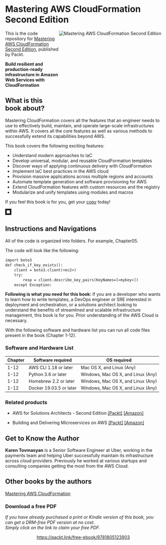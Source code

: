 # Mastering AWS CloudFormation Second Edition

<a href="https://www.packtpub.com/product/mastering-aws-cloudformation-second-edition/9781805123903?utm_source=github&utm_medium=repository&utm_campaign="><img src="https://content.packt.com/B20999/cover_image_small.jpg" alt="Mastering AWS CloudFormation Second Edition" height="256px" align="right"></a>

This is the code repository for [Mastering AWS CloudFormation Second Edition](https://www.packtpub.com/product/mastering-aws-cloudformation-second-edition/9781805123903?utm_source=github&utm_medium=repository&utm_campaign=), published by Packt.

**Build resilient and production-ready infrastructure in Amazon Web Services with CloudFormation**

## What is this book about?
Mastering CloudFormation covers all the features that an engineer needs to use to effectively build, maintain, and operate large-scale infrastructures within AWS. It covers all the core features as well as various methods to successfully extend its capabilities beyond AWS.

This book covers the following exciting features:
* Understand modern approaches to IaC
* Develop universal, modular, and reusable CloudFormation templates
* Discover ways of applying continuous delivery with CloudFormation
* Implement IaC best practices in the AWS cloud
* Provision massive applications across multiple regions and accounts
* Automate template generation and software provisioning for AWS
* Extend CloudFormation features with custom resources and the registry
* Modularize and unify templates using modules and macros

If you feel this book is for you, get your [copy](https://www.amazon.com/dp/1805123904) today!

<a href="https://www.packtpub.com/?utm_source=github&utm_medium=banner&utm_campaign=GitHubBanner"><img src="https://raw.githubusercontent.com/PacktPublishing/GitHub/master/GitHub.png" 
alt="https://www.packtpub.com/" border="5" /></a>

## Instructions and Navigations
All of the code is organized into folders. For example, Chapter05.

The code will look like the following:
```
import boto3
def check_if_key_exists():
    client = boto3.client(<ec2>)
    try:
        resp = client.describe_key_pairs(KeyNames=[«mykey»])
    except Exception:
```

**Following is what you need for this book:**
If you are a developer who wants to learn how to write templates, a DevOps engineer or SRE interested in deployment and orchestration, or a solutions architect looking to understand the benefits of streamlined and scalable infrastructure management, this book is for you. Prior understanding of the AWS Cloud is necessary.

With the following software and hardware list you can run all code files present in the book (Chapter 1-12).
### Software and Hardware List
| Chapter | Software required | OS required |
| -------- | ------------------------------------ | ----------------------------------- |
| 1-12 | AWS CLI 1.18 or later | Mac OS X, and Linux (Any) |
| 1-12 | Python 3.6 or later | Windows, Mac OS X, and Linux (Any) |
| 1-12 | Homebrew 2.2 or later | Windows, Mac OS X, and Linux (Any) |
| 1-12 | Docker 19.03.5 or later | Windows, Mac OS X, and Linux (Any) |


### Related products
* AWS for Solutions Architects - Second Edition [[Packt]](https://www.packtpub.com/product/aws-for-solutions-architects-second-edition/9781803238951?utm_source=github&utm_medium=repository&utm_campaign=9781803238951) [[Amazon]](https://www.amazon.com/dp/180323895X)

* Building and Delivering Microservices on AWS [[Packt]](https://www.packtpub.com/product/building-and-delivering-microservices-on-aws/9781803238203?utm_source=github&utm_medium=repository&utm_campaign=9781803238203) [[Amazon]](https://www.amazon.com/dp/1803238208)


## Get to Know the Author
**Karen Tovmasyan**
is a Senior Software Engineer at Uber, working in the payments team and helping Uber successfully maintain its infrastructure across cloud providers. Previously he worked at various startups and consulting companies getting the most from the AWS Cloud.


## Other books by the authors
[Mastering AWS CloudFormation](https://www.packtpub.com/product/mastering-aws-cloudformation/9781789130935?utm_source=github&utm_medium=repository&utm_campaign=9781789130935)

### Download a free PDF

 <i>If you have already purchased a print or Kindle version of this book, you can get a DRM-free PDF version at no cost.<br>Simply click on the link to claim your free PDF.</i>
<p align="center"> <a href="https://packt.link/free-ebook/9781805123903">https://packt.link/free-ebook/9781805123903 </a> </p>

